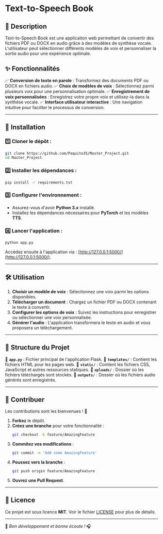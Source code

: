 # Text-to-Speech Book

## 📖 Description

Text-to-Speech Book est une application web permettant de convertir des fichiers PDF ou DOCX en audio grâce à des modèles de synthèse vocale. L'utilisateur peut sélectionner différents modèles de voix et personnaliser la sortie audio pour une expérience optimale.

## ✨ Fonctionnalités

✅ **Conversion de texte en parole** : Transformez des documents PDF ou DOCX en fichiers audio.
✅ **Choix de modèles de voix** : Sélectionnez parmi plusieurs voix pour une personnalisation optimale.
✅ **Enregistrement de voix personnalisées** : Enregistrez votre propre voix et utilisez-la dans la synthèse vocale.
✅ **Interface utilisateur interactive** : Une navigation intuitive pour faciliter le processus de conversion.

---

## 🚀 Installation

### 1️⃣ Cloner le dépôt :

```bash
git clone https://github.com/Paquito35/Master_Project.git
cd Master_Project
```

### 2️⃣ Installer les dépendances :

```bash
pip install -r requirements.txt
```

### 3️⃣ Configurer l'environnement :

- Assurez-vous d'avoir **Python 3.x** installé.
- Installez les dépendances nécessaires pour **PyTorch** et les modèles **TTS**.

### 4️⃣ Lancer l'application :

```bash
python app.py
```

Accédez ensuite à l'application via : [http://127.0.0.1:5000/](http://127.0.0.1:5000/).

---

## 🛠️ Utilisation

1. **Choisir un modèle de voix** : Sélectionnez une voix parmi les options disponibles.
2. **Télécharger un document** : Chargez un fichier PDF ou DOCX contenant le texte à convertir.
3. **Configurer les options de voix** : Suivez les instructions pour enregistrer ou sélectionner une voix personnalisée.
4. **Générer l'audio** : L'application transformera le texte en audio et vous proposera un téléchargement.

---

## 📂 Structure du Projet

📌 **`app.py`** : Fichier principal de l'application Flask.
📌 **`templates/`** : Contient les fichiers HTML pour les pages web.
📌 **`static/`** : Contient les fichiers CSS, JavaScript et autres ressources statiques.
📌 **`uploads/`** : Dossier où les fichiers téléchargés sont stockés.
📌 **`outputs/`** : Dossier où les fichiers audio générés sont enregistrés.

---

## 🤝 Contribuer

Les contributions sont les bienvenues ! 🎉

1. **Forkez** le dépôt.
2. **Créez une branche** pour votre fonctionnalité :
   ```bash
   git checkout -b feature/AmazingFeature
   ```
3. **Commitez vos modifications** :
   ```bash
   git commit -m 'Add some AmazingFeature'
   ```
4. **Poussez vers la branche** :
   ```bash
   git push origin feature/AmazingFeature
   ```
5. **Ouvrez une Pull Request**.

---

## 📜 Licence

Ce projet est sous licence **MIT**. Voir le fichier [LICENSE](LICENSE) pour plus de détails.

---

🚀 _Bon développement et bonne écoute !_ 🎧
